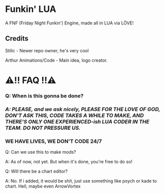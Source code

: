 # Funkin' LUA

A FNF (Friday Night Funkin') Engine, made all in LUA via LÖVE!

## Credits

Stilic - Newer repo owner, he's very cool

Arthur Animations/Code - Main idea, logo creator.

# ⚠️!! FAQ !!⚠️
### Q: When is this gonna be done?
### _A: PLEASE, and we ask nicely, PLEASE FOR THE LOVE OF GOD, DON'T ASK THIS, CODE TAKES A WHILE TO MAKE, AND THERE'S ONLY ONE EXPERIENCED-ish LUA CODER IN THE TEAM. DO NOT PRESSURE US._
### WE HAVE LIVES, WE DON'T CODE 24/7


Q: Can we use this to make mods?

A: As of now, not yet. But when it's done, you're free to do so!

Q: Will there be a chart editor?

A: No. If i added, it would be shit, just use something like psych or kade to chart.
Hell, maybe even ArrowVortex
